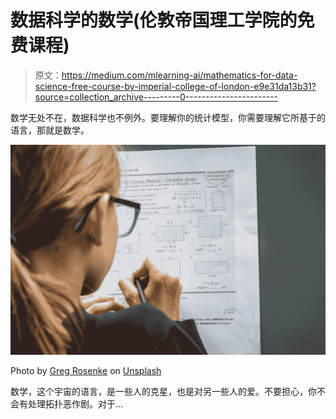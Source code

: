 # 数据科学的数学(伦敦帝国理工学院的免费课程)

> 原文：<https://medium.com/mlearning-ai/mathematics-for-data-science-free-course-by-imperial-college-of-london-e9e31da13b31?source=collection_archive---------0----------------------->

数学无处不在，数据科学也不例外。要理解你的统计模型，你需要理解它所基于的语言，那就是数学。

![](img/3fdd50650e676dc2b80ace7b55834fef.png)

Photo by [Greg Rosenke](https://unsplash.com/@greg_rosenke?utm_source=unsplash&utm_medium=referral&utm_content=creditCopyText) on [Unsplash](https://unsplash.com/s/photos/mathematics?utm_source=unsplash&utm_medium=referral&utm_content=creditCopyText)

数学，这个宇宙的语言，是一些人的克星，也是对另一些人的爱。不要担心，你不会有处理拓扑恶作剧。对于…